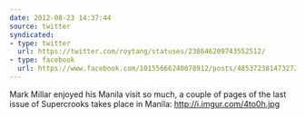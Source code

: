 ```yaml
---
date: 2012-08-23 14:37:44
source: twitter
syndicated:
- type: twitter
  url: https://twitter.com/roytang/statuses/238646209743552512/
- type: facebook
  url: https://www.facebook.com/10155666240078912/posts/485372381473272
---
```


Mark Millar enjoyed his Manila visit so much, a couple of pages of the last issue of Supercrooks takes place in Manila: http://i.imgur.com/4to0h.jpg